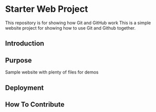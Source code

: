 # Starter Web Project

This repository is for showing how Git and GitHub work
This is a simple website project for showing how to use Git and Github together.

## Introduction

## Purpose

Sample website with plenty of files for demos

## Deployment

## How To Contribute
